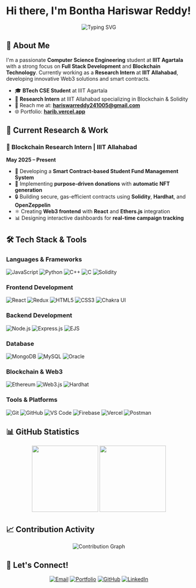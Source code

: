 # Hi there, I'm Bontha Hariswar Reddy!

<div align="center">
  <img src="https://readme-typing-svg.herokuapp.com?font=Fira+Code&size=30&pause=300&color=F75C7E&center=true&vCenter=true&width=700&lines=CSE+Student+at+IIIT+Agartala;Full+Stack+Developer;Blockchain+%26+Web3+Developer;Research+Intern;MERN+Stack+Enthusiast!" alt="Typing SVG" />
</div>

## 🚀 About Me

I'm a passionate **Computer Science Engineering** student at **IIIT Agartala** with a strong focus on **Full Stack Development** and **Blockchain Technology**. Currently working as a **Research Intern** at **IIIT Allahabad**, developing innovative Web3 solutions and smart contracts.

- 🎓 **BTech CSE Student** at IIIT Agartala
- 🔬 **Research Intern** at IIIT Allahabad specializing in Blockchain & Solidity
- 📧 Reach me at: **hariswarreddy241005@gmail.com**
- 🌐 Portfolio: **[harib.vercel.app](https://harib.vercel.app)**

## 🔬 Current Research & Work

### 🔗 Blockchain Research Intern | IIIT Allahabad
**May 2025 – Present**

- 🏦 Developing a **Smart Contract-based Student Fund Management System**
- 🎯 Implementing **purpose-driven donations** with **automatic NFT generation**
- 🔒 Building secure, gas-efficient contracts using **Solidity**, **Hardhat**, and **OpenZeppelin**
- ⚛️ Creating **Web3 frontend** with **React** and **Ethers.js** integration
- 📊 Designing interactive dashboards for **real-time campaign tracking**

## 🛠️ Tech Stack & Tools

### Languages & Frameworks
![JavaScript](https://img.shields.io/badge/JavaScript-F7DF1E?style=for-the-badge&logo=javascript&logoColor=black)
![Python](https://img.shields.io/badge/Python-3776AB?style=for-the-badge&logo=python&logoColor=white)
![C++](https://img.shields.io/badge/C++-00599C?style=for-the-badge&logo=cplusplus&logoColor=white)
![C](https://img.shields.io/badge/C-00599C?style=for-the-badge&logo=c&logoColor=white)
![Solidity](https://img.shields.io/badge/Solidity-363636?style=for-the-badge&logo=solidity&logoColor=white)

### Frontend Development
![React](https://img.shields.io/badge/React-20232A?style=for-the-badge&logo=react&logoColor=61DAFB)
![Redux](https://img.shields.io/badge/Redux-593D88?style=for-the-badge&logo=redux&logoColor=white)
![HTML5](https://img.shields.io/badge/HTML5-E34F26?style=for-the-badge&logo=html5&logoColor=white)
![CSS3](https://img.shields.io/badge/CSS3-1572B6?style=for-the-badge&logo=css3&logoColor=white)
![Chakra UI](https://img.shields.io/badge/Chakra_UI-319795?style=for-the-badge&logo=chakraui&logoColor=white)

### Backend Development
![Node.js](https://img.shields.io/badge/Node.js-43853D?style=for-the-badge&logo=node.js&logoColor=white)
![Express.js](https://img.shields.io/badge/Express.js-404D59?style=for-the-badge)
![EJS](https://img.shields.io/badge/EJS-8BC0D0?style=for-the-badge&logo=ejs&logoColor=white)

### Database
![MongoDB](https://img.shields.io/badge/MongoDB-4EA94B?style=for-the-badge&logo=mongodb&logoColor=white)
![MySQL](https://img.shields.io/badge/MySQL-005C84?style=for-the-badge&logo=mysql&logoColor=white)
![Oracle](https://img.shields.io/badge/Oracle-F80000?style=for-the-badge&logo=oracle&logoColor=white)

### Blockchain & Web3
![Ethereum](https://img.shields.io/badge/Ethereum-3C3C3D?style=for-the-badge&logo=ethereum&logoColor=white)
![Web3.js](https://img.shields.io/badge/Web3.js-F16822?style=for-the-badge&logo=web3.js&logoColor=white)
![Hardhat](https://img.shields.io/badge/Hardhat-FFF100?style=for-the-badge&logo=hardhat&logoColor=black)

### Tools & Platforms
![Git](https://img.shields.io/badge/Git-F05032?style=for-the-badge&logo=git&logoColor=white)
![GitHub](https://img.shields.io/badge/GitHub-100000?style=for-the-badge&logo=github&logoColor=white)
![VS Code](https://img.shields.io/badge/Visual_Studio_Code-0078D4?style=for-the-badge&logo=visual%20studio%20code&logoColor=white)
![Firebase](https://img.shields.io/badge/Firebase-FFCA28?style=for-the-badge&logo=firebase&logoColor=black)
![Vercel](https://img.shields.io/badge/Vercel-000000?style=for-the-badge&logo=vercel&logoColor=white)
![Postman](https://img.shields.io/badge/Postman-FF6C37?style=for-the-badge&logo=postman&logoColor=white)


## 📊 GitHub Statistics

<div align="center">
  <img height="180em" src="https://github-readme-stats.vercel.app/api?username=hariswarreddy&show_icons=true&theme=radical&include_all_commits=true&count_private=true"/>
  <img height="180em" src="https://github-readme-stats.vercel.app/api/top-langs/?username=hariswarreddy&layout=compact&langs_count=8&theme=radical"/>
</div>



## 📈 Contribution Activity
<div align="center">
  <img src="https://github-readme-activity-graph.vercel.app/graph?username=hariswarreddy&theme=react-dark&hide_border=true" alt="Contribution Graph" />
</div>

## 🤝 Let's Connect!

<div align="center">

[![Email](https://img.shields.io/badge/Email-D14836?style=for-the-badge&logo=gmail&logoColor=white)](mailto:hariswarreddy241005@gmail.com)
[![Portfolio](https://img.shields.io/badge/Portfolio-000000?style=for-the-badge&logo=vercel&logoColor=white)](https://harib.vercel.app)
[![GitHub](https://img.shields.io/badge/GitHub-100000?style=for-the-badge&logo=github&logoColor=white)](https://github.com/hariswarreddy)
[![LinkedIn](https://img.shields.io/badge/LinkedIn-0077B5?style=for-the-badge&logo=linkedin&logoColor=white)](https://linkedin.com/in/hari2410)

</div>

